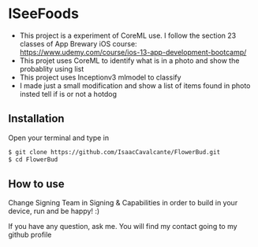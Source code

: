 # ISeeFoods

- This project is a experiment of CoreML use. I follow the section 23 classes of App Brewary iOS course: https://www.udemy.com/course/ios-13-app-development-bootcamp/
- This projet uses CoreML to identify what is in a photo and show the probablity using list
- This project uses Inceptionv3 mlmodel to classify
- I made just a small modification and show a list of items found in photo insted tell if is or not a hotdog

## Installation

Open your terminal and type in

```sh
$ git clone https://github.com/IsaacCavalcante/FlowerBud.git
$ cd FlowerBud
```

## How to use

Change Signing Team in Signing & Capabilities in order to build in your device, run and be happy! :)

If you have any question, ask me. You will find my contact going to my github profile


